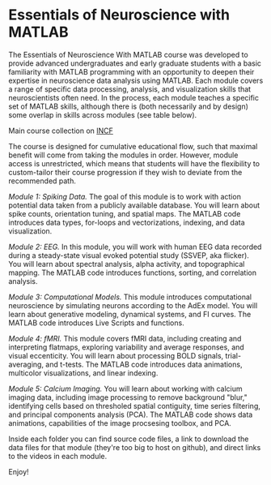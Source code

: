 # Essentials of Neuroscience with MATLAB

The Essentials of Neuroscience With MATLAB course was developed to provide advanced undergraduates and early graduate students with a basic familiarity with MATLAB programming with an opportunity to deepen their expertise in neuroscience data analysis using MATLAB. Each module covers a range of specific data processing, analysis, and visualization skills that neuroscientists often need. In the process, each module teaches a specific set of MATLAB skills, although there is (both necessarily and by design) some overlap in skills across modules (see table below).

Main course collection on [INCF](https://training.incf.org/collection/essentials-neuroscience-matlab)

The course is designed for cumulative educational flow, such that maximal benefit will come from taking the modules in order. However, module access is unrestricted, which means that students will have the flexibility to custom-tailor their course progression if they wish to deviate from the recommended path.

*Module 1: Spiking Data.* The goal of this module is to work with action potential data taken from a publicly available database. You will learn about spike counts, orientation tuning, and spatial maps. The MATLAB code introduces data types, for-loops and vectorizations, indexing, and data visualization.

*Module 2: EEG.* In this module, you will work with human EEG data recorded during a steady-state visual evoked potential study (SSVEP, aka flicker). You will learn about spectral analysis, alpha activity, and topographical mapping. The MATLAB code introduces functions, sorting, and correlation analysis.

*Module 3: Computational Models.* This module introduces computational neuroscience by simulating neurons according to the AdEx model. You will learn about generative modeling, dynamical systems, and FI curves. The MATLAB code introduces Live Scripts and functions.

*Module 4: fMRI.* This module covers fMRI data, including creating and interpreting flatmaps, exploring variability and average responses, and visual eccenticity. You will learn about processing BOLD signals, trial-averaging, and t-tests. The MATLAB code introduces data animations, multicolor visualizations, and linear indexing.

*Module 5: Calcium Imaging.* You will learn about working with calcium imaging data, including image processing to remove background "blur," identifying cells based on thresholed spatial contiguity, time series filtering, and principal components analysis (PCA). The MATLAB code shows data animations, capabilities of the image procsesing toolbox, and PCA.



Inside each folder you can find source code files, a link to download the data files for that module (they're too big to host on github), and direct links to the videos in each module.

Enjoy!

